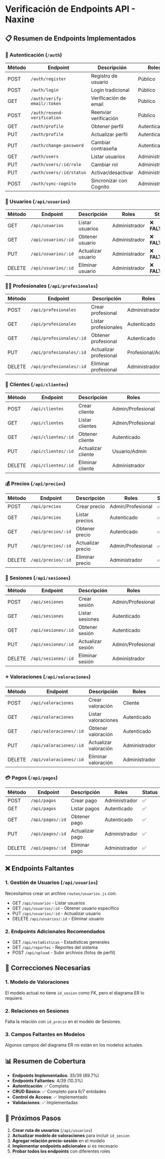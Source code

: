 # Verificación de Endpoints API - Naxine

## 📋 **Resumen de Endpoints Implementados**

### **🔐 Autenticación (`/auth`)**
| Método | Endpoint | Descripción | Roles | Status |
|--------|----------|-------------|-------|--------|
| POST | `/auth/register` | Registro de usuario | Público | ✅ |
| POST | `/auth/login` | Login tradicional | Público | ✅ |
| GET | `/auth/verify-email/:token` | Verificación de email | Público | ✅ |
| POST | `/auth/resend-verification` | Reenviar verificación | Público | ✅ |
| GET | `/auth/profile` | Obtener perfil | Autenticado | ✅ |
| PUT | `/auth/profile` | Actualizar perfil | Autenticado | ✅ |
| PUT | `/auth/change-password` | Cambiar contraseña | Autenticado | ✅ |
| GET | `/auth/users` | Listar usuarios | Administrador | ✅ |
| PUT | `/auth/users/:id/role` | Cambiar rol | Administrador | ✅ |
| PUT | `/auth/users/:id/status` | Activar/desactivar | Administrador | ✅ |
| POST | `/auth/sync-cognito` | Sincronizar con Cognito | Administrador | ✅ |

### **👥 Usuarios (`/api/usuarios`)**
| Método | Endpoint | Descripción | Roles | Status |
|--------|----------|-------------|-------|--------|
| GET | `/api/usuarios` | Listar usuarios | Administrador | ❌ **FALTANTE** |
| GET | `/api/usuarios/:id` | Obtener usuario | Administrador | ❌ **FALTANTE** |
| PUT | `/api/usuarios/:id` | Actualizar usuario | Administrador | ❌ **FALTANTE** |
| DELETE | `/api/usuarios/:id` | Eliminar usuario | Administrador | ❌ **FALTANTE** |

### **👨‍⚕️ Profesionales (`/api/profesionales`)**
| Método | Endpoint | Descripción | Roles | Status |
|--------|----------|-------------|-------|--------|
| POST | `/api/profesionales` | Crear profesional | Administrador | ✅ |
| GET | `/api/profesionales` | Listar profesionales | Autenticado | ✅ |
| GET | `/api/profesionales/:id` | Obtener profesional | Autenticado | ✅ |
| PUT | `/api/profesionales/:id` | Actualizar profesional | Profesional/Admin | ✅ |
| DELETE | `/api/profesionales/:id` | Eliminar profesional | Administrador | ✅ |

### **👤 Clientes (`/api/clientes`)**
| Método | Endpoint | Descripción | Roles | Status |
|--------|----------|-------------|-------|--------|
| POST | `/api/clientes` | Crear cliente | Admin/Profesional | ✅ |
| GET | `/api/clientes` | Listar clientes | Admin/Profesional | ✅ |
| GET | `/api/clientes/:id` | Obtener cliente | Autenticado | ✅ |
| PUT | `/api/clientes/:id` | Actualizar cliente | Usuario/Admin | ✅ |
| DELETE | `/api/clientes/:id` | Eliminar cliente | Administrador | ✅ |

### **💰 Precios (`/api/precios`)**
| Método | Endpoint | Descripción | Roles | Status |
|--------|----------|-------------|-------|--------|
| POST | `/api/precios` | Crear precio | Admin/Profesional | ✅ |
| GET | `/api/precios` | Listar precios | Autenticado | ✅ |
| GET | `/api/precios/:id` | Obtener precio | Autenticado | ✅ |
| PUT | `/api/precios/:id` | Actualizar precio | Admin/Profesional | ✅ |
| DELETE | `/api/precios/:id` | Eliminar precio | Administrador | ✅ |

### **📅 Sesiones (`/api/sesiones`)**
| Método | Endpoint | Descripción | Roles | Status |
|--------|----------|-------------|-------|--------|
| POST | `/api/sesiones` | Crear sesión | Admin/Profesional | ✅ |
| GET | `/api/sesiones` | Listar sesiones | Autenticado | ✅ |
| GET | `/api/sesiones/:id` | Obtener sesión | Autenticado | ✅ |
| PUT | `/api/sesiones/:id` | Actualizar sesión | Admin/Profesional | ✅ |
| DELETE | `/api/sesiones/:id` | Eliminar sesión | Administrador | ✅ |

### **⭐ Valoraciones (`/api/valoraciones`)**
| Método | Endpoint | Descripción | Roles | Status |
|--------|----------|-------------|-------|--------|
| POST | `/api/valoraciones` | Crear valoración | Cliente | ✅ |
| GET | `/api/valoraciones` | Listar valoraciones | Autenticado | ✅ |
| GET | `/api/valoraciones/:id` | Obtener valoración | Autenticado | ✅ |
| PUT | `/api/valoraciones/:id` | Actualizar valoración | Administrador | ✅ |
| DELETE | `/api/valoraciones/:id` | Eliminar valoración | Administrador | ✅ |

### **💳 Pagos (`/api/pagos`)**
| Método | Endpoint | Descripción | Roles | Status |
|--------|----------|-------------|-------|--------|
| POST | `/api/pagos` | Crear pago | Administrador | ✅ |
| GET | `/api/pagos` | Listar pagos | Autenticado | ✅ |
| GET | `/api/pagos/:id` | Obtener pago | Autenticado | ✅ |
| PUT | `/api/pagos/:id` | Actualizar pago | Administrador | ✅ |
| DELETE | `/api/pagos/:id` | Eliminar pago | Administrador | ✅ |

## ❌ **Endpoints Faltantes**

### **1. Gestión de Usuarios (`/api/usuarios`)**
Necesitamos crear un archivo `routes/usuarios.js` con:
- GET `/api/usuarios` - Listar usuarios
- GET `/api/usuarios/:id` - Obtener usuario específico
- PUT `/api/usuarios/:id` - Actualizar usuario
- DELETE `/api/usuarios/:id` - Eliminar usuario

### **2. Endpoints Adicionales Recomendados**
- GET `/api/estadisticas` - Estadísticas generales
- GET `/api/reportes` - Reportes del sistema
- POST `/api/upload` - Subir archivos (fotos de perfil)

## 🔧 **Correcciones Necesarias**

### **1. Modelo de Valoraciones**
El modelo actual no tiene `id_sesion` como FK, pero el diagrama ER lo requiere.

### **2. Relaciones en Sesiones**
Falta la relación con `id_precio` en el modelo de Sesiones.

### **3. Campos Faltantes en Modelos**
Algunos campos del diagrama ER no están en los modelos actuales.

## 📊 **Resumen de Cobertura**

- **Endpoints Implementados**: 35/39 (89.7%)
- **Endpoints Faltantes**: 4/39 (10.3%)
- **Autenticación**: ✅ Completa
- **CRUD Básico**: ✅ Completo para 6/7 entidades
- **Control de Acceso**: ✅ Implementado
- **Validaciones**: ✅ Implementadas

## 🎯 **Próximos Pasos**

1. **Crear ruta de usuarios** (`/api/usuarios`)
2. **Actualizar modelo de valoraciones** para incluir `id_sesion`
3. **Agregar relación precio-sesión** en el modelo
4. **Implementar endpoints adicionales** si es necesario
5. **Probar todos los endpoints** con diferentes roles

